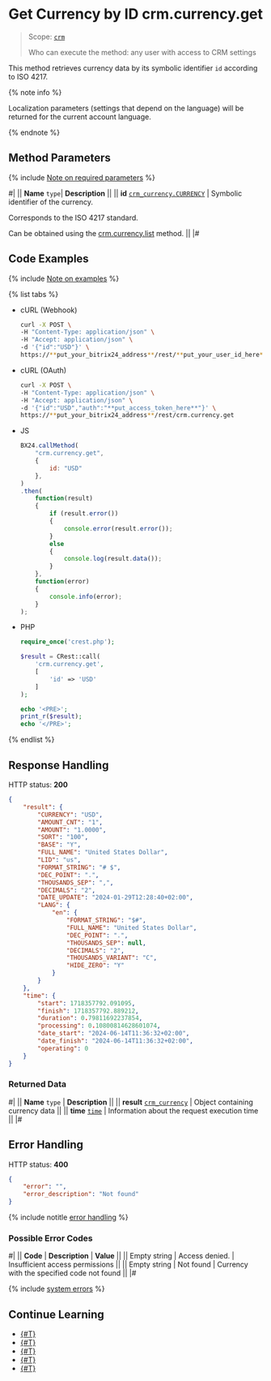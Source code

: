 # Get Currency by ID crm.currency.get

> Scope: [`crm`](../../scopes/permissions.md)
>
> Who can execute the method: any user with access to CRM settings

This method retrieves currency data by its symbolic identifier `id` according to ISO 4217.

{% note info %}

Localization parameters (settings that depend on the language) will be returned for the current account language.

{% endnote %}

## Method Parameters

{% include [Note on required parameters](../../../_includes/required.md) %}

#|
||  **Name**
`type`| **Description** ||
|| **id**
[`crm_currency.CURRENCY`](../data-types.md#crm_currency) | Symbolic identifier of the currency.

Corresponds to the ISO 4217 standard.

Can be obtained using the [crm.currency.list](./crm-currency-list.md) method.
 ||
|#

## Code Examples

{% include [Note on examples](../../../_includes/examples.md) %}

{% list tabs %}

- cURL (Webhook)

    ```bash
    curl -X POST \
    -H "Content-Type: application/json" \
    -H "Accept: application/json" \
    -d '{"id":"USD"}' \
    https://**put_your_bitrix24_address**/rest/**put_your_user_id_here**/**put_your_webhook_here**/crm.currency.get
    ```

- cURL (OAuth)

    ```bash
    curl -X POST \
    -H "Content-Type: application/json" \
    -H "Accept: application/json" \
    -d '{"id":"USD","auth":"**put_access_token_here**"}' \
    https://**put_your_bitrix24_address**/rest/crm.currency.get
    ```

- JS

    ```js
    BX24.callMethod(
        "crm.currency.get",
        {
            id: "USD"
        },
    )
    .then(
        function(result)
        {
            if (result.error())
            {
                console.error(result.error());
            }
            else
            {
                console.log(result.data());
            }
        },
        function(error)
        {
            console.info(error);
        }
    );
    ```

- PHP

    ```php
    require_once('crest.php');

    $result = CRest::call(
        'crm.currency.get',
        [
            'id' => 'USD'
        ]
    );

    echo '<PRE>';
    print_r($result);
    echo '</PRE>';
    ```

{% endlist %}

## Response Handling

HTTP status: **200**

```json
{
    "result": {
        "CURRENCY": "USD",
        "AMOUNT_CNT": "1",
        "AMOUNT": "1.0000",
        "SORT": "100",
        "BASE": "Y",
        "FULL_NAME": "United States Dollar",
        "LID": "us",
        "FORMAT_STRING": "# $",
        "DEC_POINT": ".",
        "THOUSANDS_SEP": ",",
        "DECIMALS": "2",
        "DATE_UPDATE": "2024-01-29T12:28:40+02:00",
        "LANG": {
            "en": {
                "FORMAT_STRING": "$#",
                "FULL_NAME": "United States Dollar",
                "DEC_POINT": ".",
                "THOUSANDS_SEP": null,
                "DECIMALS": "2",
                "THOUSANDS_VARIANT": "C",
                "HIDE_ZERO": "Y"
            }
        }
    },
    "time": {
        "start": 1718357792.091095,
        "finish": 1718357792.889212,
        "duration": 0.79811692237854,
        "processing": 0.10800814628601074,
        "date_start": "2024-06-14T11:36:32+02:00",
        "date_finish": "2024-06-14T11:36:32+02:00",
        "operating": 0
    }
}
```

### Returned Data

#|
|| **Name**
`type` | **Description** ||
|| **result**
[`crm_currency`](../data-types.md#crm_currency) | Object containing currency data ||
|| **time**
[`time`](../../data-types.md) | Information about the request execution time ||
|#

## Error Handling

HTTP status: **400**

```json
{
	"error": "",
	"error_description": "Not found"
}
```

{% include notitle [error handling](../../../_includes/error-info.md) %}

### Possible Error Codes

#|
|| **Code** | **Description** | **Value** ||
|| Empty string | Access denied. | Insufficient access permissions ||
|| Empty string | Not found | Currency with the specified code not found ||
|#

{% include [system errors](../../../_includes/system-errors.md) %}

## Continue Learning 

- [{#T}](./crm-currency-add.md)
- [{#T}](./crm-currency-update.md)
- [{#T}](./crm-currency-list.md)
- [{#T}](./crm-currency-delete.md)
- [{#T}](./crm-currency-fields.md)